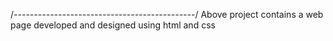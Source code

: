 /_---------------------------------------------_/
Above project contains a web page developed and designed using html and css
